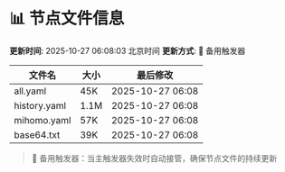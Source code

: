 # 📊 节点文件信息

**更新时间**: 2025-10-27 06:08:03 北京时间
**更新方式**: 🔄 备用触发器

| 文件名 | 大小 | 最后修改 |
|--------|------|----------|
| all.yaml | 45K | 2025-10-27 06:08 |
| history.yaml | 1.1M | 2025-10-27 06:08 |
| mihomo.yaml | 57K | 2025-10-27 06:08 |
| base64.txt | 39K | 2025-10-27 06:08 |

> 🔄 备用触发器：当主触发器失效时自动接管，确保节点文件的持续更新
